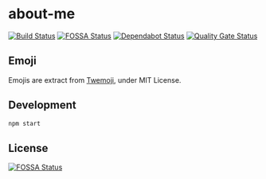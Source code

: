 # about-me

[![Build Status](https://travis-ci.org/ViBiOh/about-me.svg?branch=master)](https://travis-ci.org/ViBiOh/about-me)
[![FOSSA Status](https://app.fossa.io/api/projects/git%2Bgithub.com%2FViBiOh%2Fabout-me.svg?type=shield)](https://app.fossa.io/projects/git%2Bgithub.com%2FViBiOh%2Fabout-me?ref=badge_shield)
[![Dependabot Status](https://api.dependabot.com/badges/status?host=github&repo=ViBiOh/about-me)](https://dependabot.com)
[![Quality Gate Status](https://sonarcloud.io/api/project_badges/measure?project=ViBiOh_about-me&metric=alert_status)](https://sonarcloud.io/dashboard?id=ViBiOh_about-me)

## Emoji

Emojis are extract from [Twemoji](https://github.com/twitter/twemoji), under MIT License.

## Development

```bash
npm start
```

## License
[![FOSSA Status](https://app.fossa.io/api/projects/git%2Bgithub.com%2FViBiOh%2Fabout-me.svg?type=large)](https://app.fossa.io/projects/git%2Bgithub.com%2FViBiOh%2Fabout-me?ref=badge_large)
